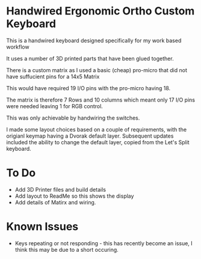 # Handwired Ergonomic Ortho Custom Keyboard

This is a handwired keyboard designed specifically for my work based workflow

It uses a number of 3D printed parts that have been glued together.

There is a custom matrix as I used a basic (cheap) pro-micro that did not have suffucient pins for a 14x5 Matrix

This would have required 19 I/O pins with the pro-micro having 18.

The matrix is therefore 7 Rows and 10 columns which meant only 17 I/O pins were needed leaving 1 for RGB control.

This was only achievable by handwiring the switches.

I made some layout choices based on a couple of requirements, with the origianl keymap having a Dvorak default layer.
Subsequent updates included the ability to change the default layer, copied from the Let's Split keyboard.

# To Do

* Add 3D Printer files and build details
* Add layout to ReadMe so this shows the display
* Add details of Matirx and wiring.

# Known Issues

* Keys repeating or not responding - this has recently become an issue, I think this may be due to a short occuring.

